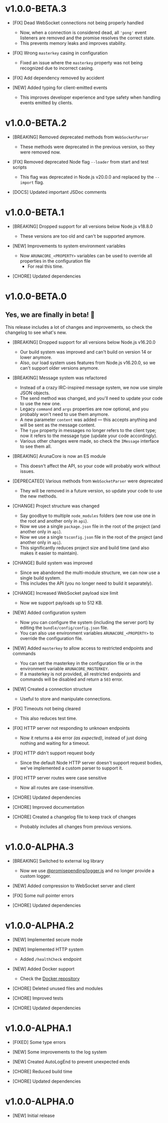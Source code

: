 # v1.0.0-BETA.3

- [FIX] Dead WebSocket connections not being properly handled  
  - Now, when a connection is considered dead, all `'pong'` event listeners are removed and the promise resolves the correct state.
  - This prevents memory leaks and improves stability.

- [FIX] Wrong `masterkey` casing in configuration  
  - Fixed an issue where the `masterkey` property was not being recognized due to incorrect casing.

- [FIX] Add dependency removed by accident

- [NEW] Added typing for client-emitted events  
  - This improves developer experience and type safety when handling events emitted by clients.

# v1.0.0-BETA.2

- [BREAKING] Removed deprecated methods from `WebSocketParser`  
  - These methods were deprecated in the previous version, so they were removed now.

- [FIX] Removed deprecated Node flag `--loader` from start and test scripts  
  - This flag was deprecated in Node.js v20.0.0 and replaced by the `--import` flag.

- [DOCS] Updated important JSDoc comments

# v1.0.0-BETA.1

- [BREAKING] Dropped support for all versions below Node.js v18.8.0  
  - These versions are too old and can't be supported anymore.

- [NEW] Improvements to system environment variables  
  - Now `ARUNACORE_<PROPERTY>` variables can be used to override all properties in the configuration file  
    - For real this time.

- [CHORE] Updated dependencies

# v1.0.0-BETA.0

## Yes, we are finally in beta! 🎉

This release includes a lot of changes and improvements, so check the changelog to see what's new.

- [BREAKING] Dropped support for all versions below Node.js v16.20.0  
  - Our build system was improved and can't build on version 14 or lower anymore.  
  - Also, our load system uses features from Node.js v16.20.0, so we can't support older versions anymore.

- [BREAKING] Message system was refactored  
  - Instead of a crazy IRC-inspired message system, we now use simple JSON objects.  
  - The send method was changed, and you'll need to update your code to use the new one.  
  - Legacy `command` and `args` properties are now optional, and you probably won't need to use them anymore.  
  - A new parameter `content` was added — this accepts anything and will be sent as the message content.  
  - The `type` property in messages no longer refers to the client type; now it refers to the message type (update your code accordingly).  
  - Various other changes were made, so check the `IMessage` interface to see them all.

- [BREAKING] ArunaCore is now an ES module  
  - This doesn't affect the API, so your code will probably work without issues.

- [DEPRECATED] Various methods from `WebSocketParser` were deprecated  
  - They will be removed in a future version, so update your code to use the new methods.

- [CHANGE] Project structure was changed  
  - Say goodbye to multiple `node_modules` folders (we now use one in the root and another only in `api`).  
  - Now we use a single `package.json` file in the root of the project (and another only in `api`).  
  - Now we use a single `tsconfig.json` file in the root of the project (and another only in `api`).  
  - This significantly reduces project size and build time (and also makes it easier to maintain).

- [CHANGE] Build system was improved  
  - Since we abandoned the multi-module structure, we can now use a single build system.  
  - This includes the API (you no longer need to build it separately).

- [CHANGE] Increased WebSocket payload size limit  
  - Now we support payloads up to 512 KB.

- [NEW] Added configuration system  
  - Now you can configure the system (including the server port) by editing the `bundle/config/config.json` file.  
  - You can also use environment variables `ARUNACORE_<PROPERTY>` to override the configuration file.

- [NEW] Added `masterkey` to allow access to restricted endpoints and commands  
  - You can set the masterkey in the configuration file or in the environment variable `ARUNACORE_MASTERKEY`.  
  - If a masterkey is not provided, all restricted endpoints and commands will be disabled and return a `503` error.

- [NEW] Created a connection structure  
  - Useful to store and manipulate connections.

- [FIX] Timeouts not being cleared  
  - This also reduces test time.

- [FIX] HTTP server not responding to unknown endpoints  
  - Now it returns a `404` error _(as expected)_, instead of just doing nothing and waiting for a timeout.

- [FIX] HTTP didn't support request body  
  - Since the default Node HTTP server doesn't support request bodies, we've implemented a custom parser to support it.

- [FIX] HTTP server routes were case sensitive  
  - Now all routes are case-insensitive.

- [CHORE] Updated dependencies

- [CHORE] Improved documentation

- [CHORE] Created a changelog file to keep track of changes  
  - Probably includes all changes from previous versions.

# v1.0.0-ALPHA.3

- [BREAKING] Switched to external log library  
  - Now we use [@promisepending/logger.js](https://www.npmjs.com/package/@promisepending/logger.js) and no longer provide a custom logger.

- [NEW] Added compression to WebSocket server and client

- [FIX] Some null pointer errors

- [CHORE] Updated dependencies

# v1.0.0-ALPHA.2

- [NEW] Implemented secure mode

- [NEW] Implemented HTTP system  
  - Added `/healthCheck` endpoint

- [NEW] Added Docker support  
  - Check the [Docker repository](https://github.com/ArunaBot/ArunaCore-Docker)

- [CHORE] Deleted unused files and modules

- [CHORE] Improved tests

- [CHORE] Updated dependencies

# v1.0.0-ALPHA.1

- [FIXED] Some type errors

- [NEW] Some improvements to the log system

- [NEW] Created AutoLogEnd to prevent unexpected ends

- [CHORE] Reduced build time

- [CHORE] Updated dependencies

# v1.0.0-ALPHA.0

- [NEW] Initial release
